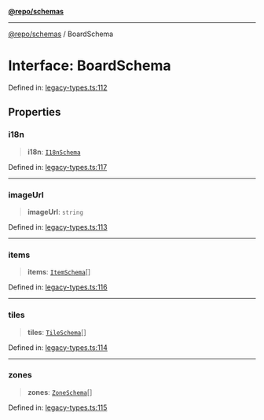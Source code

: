 [**@repo/schemas**](../README.md)

***

[@repo/schemas](../README.md) / BoardSchema

# Interface: BoardSchema

Defined in: [legacy-types.ts:112](https://github.com/alexqguo/drinking-board-game-v3/blob/4f4a12dcb42e0861ffa9f989554e8e3dfe2a43b8/packages/schemas/src/legacy-types.ts#L112)

## Properties

### i18n

> **i18n**: [`I18nSchema`](I18nSchema.md)

Defined in: [legacy-types.ts:117](https://github.com/alexqguo/drinking-board-game-v3/blob/4f4a12dcb42e0861ffa9f989554e8e3dfe2a43b8/packages/schemas/src/legacy-types.ts#L117)

***

### imageUrl

> **imageUrl**: `string`

Defined in: [legacy-types.ts:113](https://github.com/alexqguo/drinking-board-game-v3/blob/4f4a12dcb42e0861ffa9f989554e8e3dfe2a43b8/packages/schemas/src/legacy-types.ts#L113)

***

### items

> **items**: [`ItemSchema`](ItemSchema.md)[]

Defined in: [legacy-types.ts:116](https://github.com/alexqguo/drinking-board-game-v3/blob/4f4a12dcb42e0861ffa9f989554e8e3dfe2a43b8/packages/schemas/src/legacy-types.ts#L116)

***

### tiles

> **tiles**: [`TileSchema`](TileSchema.md)[]

Defined in: [legacy-types.ts:114](https://github.com/alexqguo/drinking-board-game-v3/blob/4f4a12dcb42e0861ffa9f989554e8e3dfe2a43b8/packages/schemas/src/legacy-types.ts#L114)

***

### zones

> **zones**: [`ZoneSchema`](ZoneSchema.md)[]

Defined in: [legacy-types.ts:115](https://github.com/alexqguo/drinking-board-game-v3/blob/4f4a12dcb42e0861ffa9f989554e8e3dfe2a43b8/packages/schemas/src/legacy-types.ts#L115)
